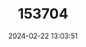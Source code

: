 ---
title: "153704"
category: "Euastacus dharawalus"
draft: false
date: 2024-02-22 13:03:51
languages:
  English: ["Fitzroy Falls Crayfish"]
---